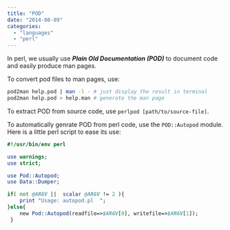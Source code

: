 ```yaml
---
title: "POD"
date: "2014-08-09"
categories: 
  - "languages"
  - "perl"
---
```


In perl, we usually use **_Plain Old Documentation (POD)_** to document code and easily produce man pages.

To convert pod files to man pages, use:
```bash
pod2man help.pod | man -l - # just display the result in terminal
pod2man help.pod > help.man # generate the man page
```

To extract POD from source code, use `perlpod [path/to/source-file]`.

To automatically genrate POD from perl code, use the `POD::Autopod` module. Here is a little perl script to ease its use:
```perl
#!/usr/bin/env perl

use warnings;
use strict;

use Pod::Autopod;
use Data::Dumper;

if( not @ARGV ||  scalar @ARGV != 2 ){
    print "Usage: autopod.pl  ";
}else{
    new Pod::Autopod(readfile=>$ARGV[0], writefile=>$ARGV[1]);
 }
```